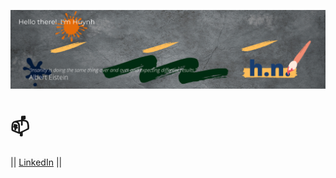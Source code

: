 ![Banner](flag.png)
# 📫 
 ||
 [LinkedIn](https://www.linkedin.com/in/huynhtnguyen/ "Huynh's LinkedIn Profile")
 ||

<!-- - 🔭 I’m currently working on 
- 🌱 I’m currently learning Python
- 👯 I’m looking to collaborate on React/Python
- 🤔 I’m looking for help with 
- 💬 Ask me about ...
- 📫 How to reach me: ...
- 😄 Pronouns: ...
- ⚡ Fun fact: ...
 -->
